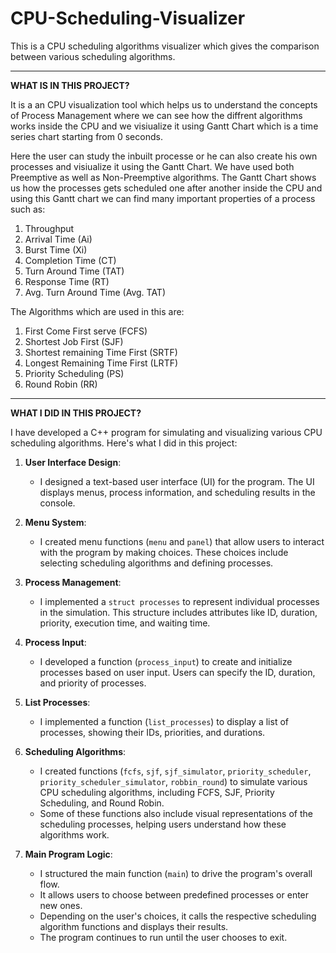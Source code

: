 # CPU-Scheduling-Visualizer
This is a CPU scheduling algorithms visualizer which gives the comparison between various scheduling algorithms.

---------------------------------------------------------------------------------------------------------

**WHAT IS IN THIS PROJECT?**

It is a an CPU visualization tool which helps us to understand the concepts of Process Management where we can see how the diffrent algorithms works inside the CPU and we visiualize it using Gantt Chart which is a time series chart starting from 0 seconds.

Here the user can study the inbuilt processe or he can also create his own processes and visiualize it using the Gantt Chart. We have used both Preemptive as well as Non-Preemptive algorithms. The Gantt Chart shows us how the processes gets scheduled one after another inside the CPU and using this Gantt chart we can find many important properties of a process such as: 
1. Throughput
2. Arrival Time (Ai)
3. Burst Time (Xi)
4. Completion Time (CT)
5. Turn Around Time (TAT)
6. Response Time (RT)
7. Avg. Turn Around Time (Avg. TAT)

The Algorithms which are used in this are:
1. First Come First serve (FCFS)
2. Shortest Job First (SJF)
3. Shortest remaining Time First (SRTF)
4. Longest Remaining Time First (LRTF)
5. Priority Scheduling (PS)
6. Round Robin (RR)

---------------------------------------------------------------------------------------------------------

**WHAT I DID IN THIS PROJECT?**

I have developed a C++ program for simulating and visualizing various CPU scheduling algorithms. Here's what I did in this project:

1. **User Interface Design**:
   - I designed a text-based user interface (UI) for the program. The UI displays menus, process information, and scheduling results in the console.

2. **Menu System**:
   - I created menu functions (`menu` and `panel`) that allow users to interact with the program by making choices. These choices include selecting scheduling algorithms and defining processes.

3. **Process Management**:
   - I implemented a `struct processes` to represent individual processes in the simulation. This structure includes attributes like ID, duration, priority, execution time, and waiting time.

4. **Process Input**:
   - I developed a function (`process_input`) to create and initialize processes based on user input. Users can specify the ID, duration, and priority of processes.

5. **List Processes**:
   - I implemented a function (`list_processes`) to display a list of processes, showing their IDs, priorities, and durations.

6. **Scheduling Algorithms**:
   - I created functions (`fcfs`, `sjf`, `sjf_simulator`, `priority_scheduler`, `priority_scheduler_simulator`, `robbin_round`) to simulate various CPU scheduling algorithms, including FCFS, SJF, Priority Scheduling, and Round Robin.
   - Some of these functions also include visual representations of the scheduling processes, helping users understand how these algorithms work.

7. **Main Program Logic**:
   - I structured the main function (`main`) to drive the program's overall flow.
   - It allows users to choose between predefined processes or enter new ones.
   - Depending on the user's choices, it calls the respective scheduling algorithm functions and displays their results.
   - The program continues to run until the user chooses to exit.
